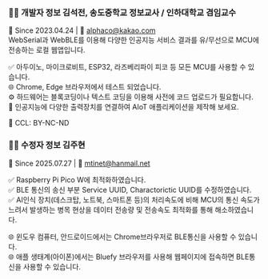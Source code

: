 ### 👨‍💻 개발자 정보 김석전, 송도중학교 정보교사 / 인하대학교 겸임교수  
📅 Since 2023.04.24 | 📧 alphaco@kakao.com  
WebSerial과 WebBLE를 이용해 다양한 인공지능 서비스 결과를 유/무선으로 MCU에 전송하는 로컬 웹앱입니다.  

✅ 아두이노, 마이크로비트, ESP32, 라즈베리파이 피코 등 모든 MCU를 사용할 수 있습니다.  
🌐 Chrome, Edge 브라우저에서 테스트 되었습니다.  
⚙️ 하드웨어는 블록코딩이나 텍스트 코딩을 이용해 사전에 코드 업로드가 필요합니다.  
🚀 인공지능에 다양한 출력장치를 연결하여 AIoT 애플리케이션을 제작해 보세요.  

📜 CCL: BY-NC-ND  


### 👨‍💻 수정자 정보 김주현  
📅 Since 2025.07.27 | 📧 mtinet@hanmail.net  

✅ Raspberry Pi Pico W에 최적화하였습니다.  
✅ BLE 통신의 송신 부분 Service UUID, Charactorictic UUID를 수정하였습니다.   
✅ AI인식 장치(데스크탑, 노트북, 스마트폰 등)의 처리속도에 비해 MCU의 통신 속도가 느려서 발생하는 병목 현상을 데이터 전송량 및 전송속도 최적화를 통해 해소하였습니다.   

🌐 윈도우 컴퓨터, 안드로이드에서는 Chrome브라우저로 BLE통신을 사용할 수 있습니다.  
🌐 애플 생태계(아이폰)에서는 Bluefy 브라우저를 사용해 웹페이지에 접속하면 BLE통신을 사용할 수 있습니다.  
